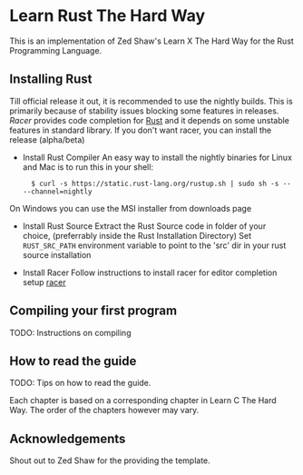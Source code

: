 # Learn Rust The Hard Way

This is an implementation of Zed Shaw's Learn X The Hard Way for the Rust
Programming Language.

## Installing Rust

Till official release it out, it is recommended to use the nightly builds. This is primarily because of stability issues blocking some features in releases. *Racer* provides code completion for [Rust](http://www.rust-lang.org/) and it depends on some unstable features in standard library. If you don't want racer, you can install the release (alpha/beta)

- Install Rust Compiler
An easy way to install the nightly binaries for Linux and Mac is to run this in your shell:

		$ curl -s https://static.rust-lang.org/rustup.sh | sudo sh -s -- --channel=nightly

On Windows you can use the MSI installer from downloads page

- Install Rust Source
Extract the Rust Source code in folder of your choice, (preferrably inside the Rust Installation Directory)
Set ```RUST_SRC_PATH``` environment variable to point to the 'src' dir in your rust source installation

- Install Racer 
Follow instructions to install racer for editor completion setup [racer](https://github.com/sarvex/racer)

## Compiling your first program

TODO: Instructions on compiling

## How to read the guide

TODO: Tips on how to read the guide.

Each chapter is based on a corresponding chapter in Learn C The Hard Way. The
order of the chapters however may vary.

## Acknowledgements

Shout out to Zed Shaw for the providing the template.
